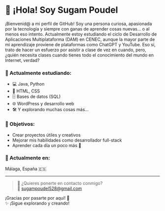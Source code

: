 # 👋 ¡Hola! Soy Sugam Poudel
¡Bienvenid@ a mi perfil de GitHub! Soy una persona curiosa, apasionada por la tecnología y siempre con ganas de aprender cosas nuevas… o al menos eso intento. Actualmente estoy estudiando el ciclo de Desarrollo de Aplicaciones Multiplataforma (DAM) en CENEC, aunque la mayor parte de mi aprendizaje proviene de plataformas como ChatGPT y YouTube. Eso sí, trato de hacer un esfuerzo por asistir a clase de vez en cuando, pero, ¿quién necesita clases cuando tienes todo el conocimiento del mundo en Internet, verdad?

### 🚀 Actualmente estudiando:
- 💻 Java, Python  
- 🎨 HTML, CSS  
- 🗄️ Bases de datos (SQL)  
- 🌐 WordPress y desarrollo web  
- 🛠️ Y explorando muchas cosas más...

### 🎯 Objetivos:
- Crear proyectos útiles y creativos  
- Mejorar mis habilidades como desarrollador full-stack  
- Aprender cada día un poco más 🚀

### 📍 Actualmente en:  
Málaga, España 🇪🇸

---

> 💬 ¿Quieres ponerte en contacto conmigo?  
📧 sugampoudel528@gmail.com

¡Gracias por pasarte por aquí! 🙌  
✨ ¡Sigue explorando y creando!
